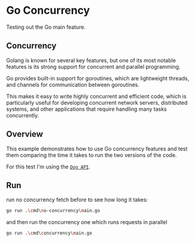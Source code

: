 # Go Concurrency

Testing out the Go main feature.

## Concurrency

Golang is known for several key features, but one of its most notable features is its strong support for concurrent and parallel programming.

Go provides built-in support for goroutines, which are lightweight threads, and channels for communication between goroutines.

This makes it easy to write highly concurrent and efficient code, which is particularly useful for developing concurrent network servers, distributed systems, and other applications that require handling many tasks concurrently.

## Overview

This example demonstrates how to use Go concurrency features and test them comparing the time it takes to run the two versions of the code.

For this test I'm using the [`Dog API`](https://dog.ceo/dog-api/).

## Run

run no concurrency fetch before to see how long it takes:

```sh
go run .\cmd\no-concurrency\main.go
```

and then run the concurrency one which runs requests in parallel

```sh
go run .\cmd\concurrency\main.go
```
